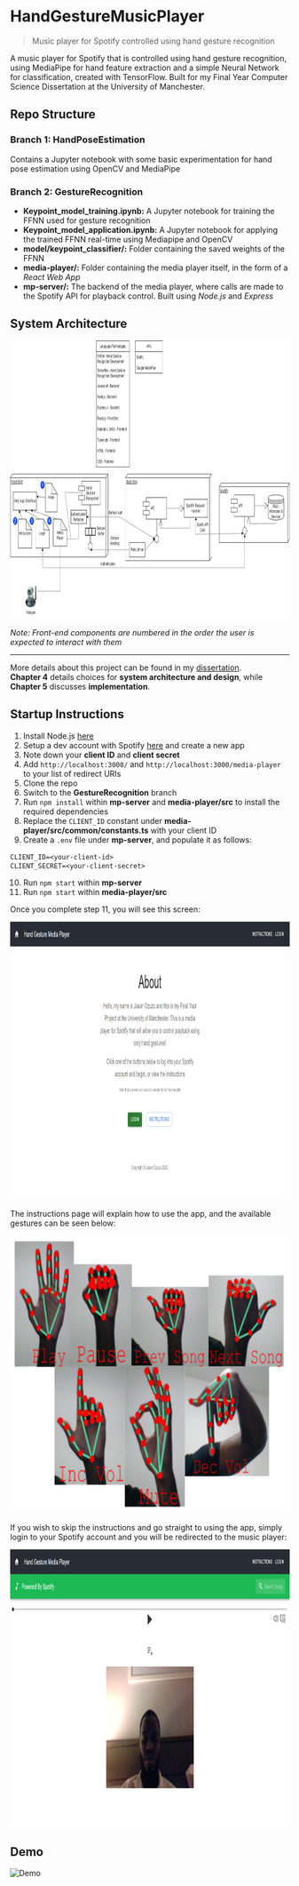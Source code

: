 # HandGestureMusicPlayer
> Music player for Spotify controlled using hand gesture recognition

A music player for Spotify that is controlled using hand gesture recognition, using MediaPipe for hand feature extraction and a simple Neural Network for classification, created with TensorFlow.
Built for my Final Year Computer Science Dissertation at the University of Manchester.

## Repo Structure

### Branch 1: HandPoseEstimation
Contains a Jupyter notebook with some basic experimentation for hand pose estimation using OpenCV and MediaPipe

### Branch 2: GestureRecognition
- **Keypoint_model_training.ipynb:** A Jupyter notebook for training the FFNN used for gesture recognition
- **Keypoint_model_application.ipynb:** A Jupyter notebook for applying the trained FFNN real-time using Mediapipe and OpenCV
- **model/keypoint_classifier/:** Folder containing the saved weights of the FFNN
- **media-player/:** Folder containing the media player itself, in the form of a _React Web App_
- **mp-server/:** The backend of the media player, where calls are made to the Spotify API for playback control. Built using _Node.js_ and _Express_

## System Architecture

<img src="https://github.com/JayO-1/HandGestureMusicPlayer/blob/main/Disso%20Final%20Design.drawio.png?raw=true" alt="Architecture Diagram" width="1000" height="500">

_Note: Front-end components are numbered in the order the user is expected to interact with them_

---

More details about this project can be found in my [dissertation](https://www.overleaf.com/read/spnxstqsgfzh). <br/>
**Chapter 4** details choices for **system architecture and design**, while **Chapter 5** discusses **implementation**.

## Startup Instructions

1. Install Node.js [here](https://nodejs.org/en/download)
2. Setup a dev account with Spotify [here](https://developer.spotify.com/) and create a new app
3. Note down your **client ID** and **client secret**
4. Add `http://localhost:3000/` and `http://localhost:3000/media-player` to your list of redirect URIs
5. Clone the repo
6. Switch to the **GestureRecognition** branch
7. Run `npm install` within **mp-server** and **media-player/src** to install the required dependencies
8. Replace the `CLIENT_ID` constant under **media-player/src/common/constants.ts** with your client ID
9. Create a `.env` file under **mp-server**, and populate it as follows:
```
CLIENT_ID=<your-client-id>
CLIENT_SECRET=<your-client-secret>
```
10. Run `npm start` within **mp-server**
11. Run `npm start` within **media-player/src**

Once you complete step 11, you will see this screen:

<img src="https://github.com/JayO-1/HandGestureMusicPlayer/blob/main/Disso%20homepage.png?raw=true" alt="Homepage" width="1000" height="500">

The instructions page will explain how to use the app, and the available gestures can be seen below:

<img src="https://github.com/JayO-1/HandGestureMusicPlayer/blob/main/available_hand_gestures-removebg-preview.png?raw=true" alt="Hand Gestures" width="700" height="500">

If you wish to skip the instructions and go straight to using the app, simply login to your Spotify account and
you will be redirected to the music player:

<img src="https://github.com/JayO-1/HandGestureMusicPlayer/blob/main/Disso%20Media%20Player%20Page.png?raw=true" alt="Media Player Page" width="900" height="500">

## Demo

![Demo](https://github.com/JayO-1/HandGestureMediaPlayer/blob/main/)
